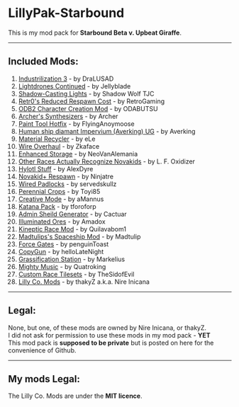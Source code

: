 # **LillyPak-Starbound**
This is my mod pack for **Starbound Beta v. Upbeat Giraffe**.

----------

## **Included Mods**:

 1. [Industrilization 3](http://forums.playstarbound.com/index.php?resources/2531/) - by DraLUSAD
 2. [Lightdrones Continued](http://forums.playstarbound.com/index.php?resources/2541/) - by Jellyblade
 3. [Shadow-Casting Lights](http://forums.playstarbound.com/index.php?resources/792/) - by Shadow Wolf TJC
 4. [Retr0's Reduced Respawn Cost](http://forums.playstarbound.com/index.php?resources/2667/) - by RetroGaming
 5. [ODB2 Character Creation Mod](http://forums.playstarbound.com/index.php?resources/1241/) - by ODABUTSU
 6. [Archer's Synthesizers](http://forums.playstarbound.com/index.php?resources/1397/) - by Archer
 7. [Paint Tool Hotfix](http://forums.playstarbound.com/index.php?resources/2619/) - by FlyingAnoymoose
 8. [Human ship diamant Impervium (Averking) UG](http://forums.playstarbound.com/index.php?resources/2610/) - by Averking
 9. [Material Recycler](http://forums.playstarbound.com/index.php?resources/2585/) - by eLe
 10. [Wire Overhaul](http://forums.playstarbound.com/index.php?resources/2547/) - by Zkaface
 11. [Enhanced Storage](http://forums.playstarbound.com/index.php?resources/2450/) - by NeoVanAlemania
 12. [Other Races Actually Recognize Novakids](http://forums.playstarbound.com/index.php?resources/2452/) - by L. F. Oxidizer
 13. [Hylotl Stuff](http://forums.playstarbound.com/index.php?resources/2281/) - by AlexDyre
 14. [Novakid+ Respawn](http://forums.playstarbound.com/index.php?resources/2522/) - by Ninjatre
 15. [Wired Padlocks](http://forums.playstarbound.com/index.php?resources/2517/) - by servedskullz
 16. [Perennial Crops](http://forums.playstarbound.com/index.php?resources/2403/) - by Toyi85
 17. [Creative Mode](http://forums.playstarbound.com/index.php?resources/614/) - by aMannus
 18. [Katana Pack](http://forums.playstarbound.com/index.php?resources/2464/) - by tforoforp
 19. [Admin Sheild Generator](http://forums.playstarbound.com/index.php?resources/2462/) - by Cactuar
 20. [Illuminated Ores](http://forums.playstarbound.com/index.php?resources/2429/) - by Amadox
 21. [Kineptic Race Mod](http://forums.playstarbound.com/index.php?resources/2264/) - by Quilavabom1
 22. [Madtulips's Spaceship Mod](http://community.playstarbound.com/index.php?resources/59/) - by Madtulip
 23. [Force Gates](http://forums.playstarbound.com/index.php?resources/1406/) - by penguinToast
 24. [CopyGun](http://forums.playstarbound.com/index.php?resources/2418/) - by helloLateNight
 25. [Grassification Station](http://forums.playstarbound.com/index.php?resources/2296/) - by Markelius
 26. [Mighty Music](http://forums.playstarbound.com/index.php?resources/1266/) - by Quatroking
 27. [Custom Race Tilesets](#) - by TheSidofEvil
 28. [Lilly Co. Mods](#) - by thakyZ a.k.a. Nire Inicana

----------

## **Legal**:

   None, but one, of these mods are owned by Nire Inicana, or thakyZ.   
   I did not ask for permission to use these mods in my mod pack - **YET**   
   This mod pack is **supposed to be private** but is posted on here for the convenience of Github.

----------

## **My mods Legal**:

The Lilly Co. Mods are under the **MIT licence**.
